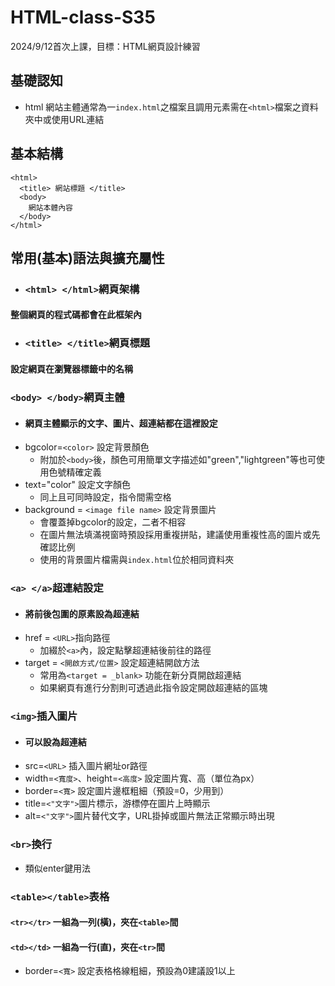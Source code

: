 # HTML-class-S35
2024/9/12首次上課，目標：HTML網頁設計練習
## 基礎認知
- html 網站主體通常為一```index.html```之檔案且調用元素需在```<html>```檔案之資料夾中或使用URL連結
## 基本結構
```
<html>
  <title> 網站標題 </title>
  <body>
    網站本體內容
  </body>
</html>
```
## 常用(基本)語法與擴充屬性
- ### ```<html> </html>```網頁架構
#### 整個網頁的程式碼都會在此框架內
- ### ```<title> </title>```網頁標題
#### 設定網頁在瀏覽器標籤中的名稱
### ```<body> </body>```網頁主體
- #### 網頁主體顯示的文字、圖片、超連結都在這裡設定
- bgcolor=```<color>``` 設定背景顏色
  - 附加於```<body>```後，顏色可用簡單文字描述如"green","lightgreen"等也可使用色號精確定義
- text="color" 設定文字顏色
  - 同上且可同時設定，指令間需空格
- background = ```<image file name>``` 設定背景圖片
  - 會覆蓋掉bgcolor的設定，二者不相容
  - 在圖片無法填滿視窗時預設採用重複拼貼，建議使用重複性高的圖片或先確認比例
  - 使用的背景圖片檔需與```index.html```位於相同資料夾
### ```<a> </a>```超連結設定
- #### 將前後包圍的原素設為超連結
- href = ```<URL>```指向路徑
  - 加綴於```<a>```內，設定點擊超連結後前往的路徑
- target = ```<開啟方式/位置>``` 設定超連結開啟方法
  - 常用為```<target = _blank>``` 功能在新分頁開啟超連結
  - 如果網頁有進行分割則可透過此指令設定開啟超連結的區塊
### ```<img>```插入圖片
- #### 可以設為超連結
- src=```<URL>``` 插入圖片網址or路徑
- width=```<寬度>```、height=```<高度>``` 設定圖片寬、高（單位為px）
- border=```<寬>``` 設定圖片邊框粗細（預設=0，少用到）
- title=```<"文字">```圖片標示，游標停在圖片上時顯示
- alt=```<"文字">```圖片替代文字，URL掛掉或圖片無法正常顯示時出現
### ```<br>```換行
- 類似enter鍵用法
### ```<table></table>```表格
 #### ```<tr></tr>``` 一組為一列(橫)，夾在```<table>```間
 #### ```<td></td>``` 一組為一行(直)，夾在```<tr>```間
- border=```<寬>``` 設定表格格線粗細，預設為0建議設1以上


